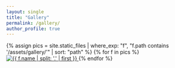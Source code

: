 ```yaml
---
layout: single
title: "Gallery"
permalink: /gallery/
author_profile: true
---
```


<div class="gallery-grid">
{% assign pics = site.static_files | where_exp: "f", "f.path contains '/assets/gallery/'" | sort: "path" %}
{% for f in pics %}
  <a href="{{ f.path }}" class="gallery-item">
    <img src="{{ f.path }}" alt="{{ f.name | split: '.' | first }}">
  </a>
{% endfor %}
</div>
